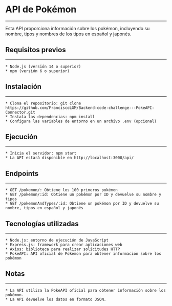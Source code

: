 # API de Pokémon

---

Esta API proporciona información sobre los pokémon, incluyendo su nombre, tipos y nombres de los tipos en español y japonés.

## Requisitos previos

---

    * Node.js (versión 14 o superior)
    * npm (versión 6 o superior)

## Instalación

---

    * Clona el repositorio: git clone https://github.com/FranciscoLGM/Backend-code-challenge---PokeAPI-Connector.git
    * Instala las dependencias: npm install
    * Configura las variables de entorno en un archivo .env (opcional)

## Ejecución

---

    * Inicia el servidor: npm start
    * La API estará disponible en http://localhost:3000/api/

## Endpoints

---

    * GET /pokemon/: Obtiene los 100 primeros pokémon
    * GET /pokemon/:id: Obtiene un pokémon por ID y devuelve su nombre y tipos
    * GET /pokemonAndTypes/:id: Obtiene un pokémon por ID y devuelve su nombre, tipos en español y japonés

## Tecnologías utilizadas

---

    * Node.js: entorno de ejecución de JavaScript
    * Express.js: framework para crear aplicaciones web
    * Axios: biblioteca para realizar solicitudes HTTP
    * PokeAPI: API oficial de Pokémon para obtener información sobre los pokémon

## Notas

---

    * La API utiliza la PokeAPI oficial para obtener información sobre los pokémon.
    * La API devuelve los datos en formato JSON.
